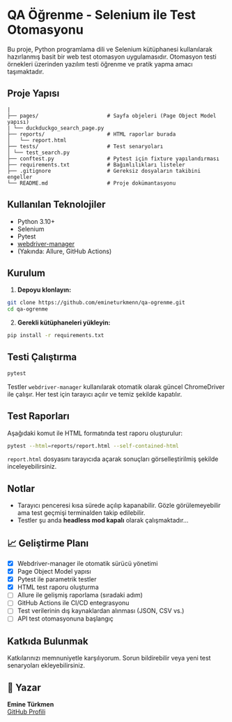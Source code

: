 # QA Öğrenme - Selenium ile Test Otomasyonu

Bu proje, Python programlama dili ve Selenium kütüphanesi kullanılarak hazırlanmış basit bir web test otomasyon uygulamasıdır. Otomasyon testi örnekleri üzerinden yazılım testi öğrenme ve pratik yapma amacı taşımaktadır.

## Proje Yapısı

```
|
├── pages/                      # Sayfa objeleri (Page Object Model yapısı)
| └── duckduckgo_search_page.py
├── reports/                    # HTML raporlar burada
│   └── report.html
├── tests/                      # Test senaryoları
│ └── test_search.py
├── conftest.py                 # Pytest için fixture yapılandırması
├── requirements.txt            # Bağımlılıkları listeler
├── .gitignore                  # Gereksiz dosyaların takibini engeller
└── README.md                   # Proje dokümantasyonu
```

## Kullanılan Teknolojiler

- Python 3.10+
- Selenium
- Pytest
- [webdriver-manager](https://pypi.org/project/webdriver-manager/)
- (Yakında: Allure, GitHub Actions)


## Kurulum

1. **Depoyu klonlayın:**

```bash
git clone https://github.com/emineturkmenn/qa-ogrenme.git
cd qa-ogrenme
```

2. **Gerekli kütüphaneleri yükleyin:**

```bash
pip install -r requirements.txt
```

## Testi Çalıştırma

```bash
pytest
```


Testler `webdriver-manager` kullanılarak otomatik olarak güncel ChromeDriver ile çalışır.
Her test için tarayıcı açılır ve temiz şekilde kapatılır.

## Test Raporları

Aşağıdaki komut ile HTML formatında test raporu oluşturulur:

```bash
pytest --html=reports/report.html --self-contained-html
```
`report.html` dosyasını tarayıcıda açarak sonuçları görselleştirilmiş şekilde inceleyebilirsiniz.

## Notlar

- Tarayıcı penceresi kısa sürede açılıp kapanabilir. Gözle görülemeyebilir ama test geçmişi terminalden takip edilebilir.
- Testler şu anda **headless mod kapalı** olarak çalışmaktadır...

## 📈 Geliştirme Planı
 - [x] Webdriver-manager ile otomatik sürücü yönetimi
 - [x] Page Object Model yapısı
 - [x] Pytest ile parametrik testler
 - [x] HTML test raporu oluşturma
 - [ ] Allure ile gelişmiş raporlama (sıradaki adım)
 - [ ] GitHub Actions ile CI/CD entegrasyonu
 - [ ] Test verilerinin dış kaynaklardan alınması (JSON, CSV vs.)
 - [ ] API test otomasyonuna başlangıç

## Katkıda Bulunmak

Katkılarınızı memnuniyetle karşılıyorum. Sorun bildirebilir veya yeni test senaryoları ekleyebilirsiniz.

## 👤 Yazar

**Emine Türkmen**  
[GitHub Profili](https://github.com/emineturkmenn)
